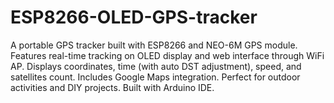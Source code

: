 # ESP8266-OLED-GPS-tracker
A portable GPS tracker built with ESP8266 and NEO-6M GPS module. Features real-time tracking on OLED display and web interface through WiFi AP. Displays coordinates, time (with auto DST adjustment), speed, and satellites count. Includes Google Maps integration. Perfect for outdoor activities and DIY projects. Built with Arduino IDE.
